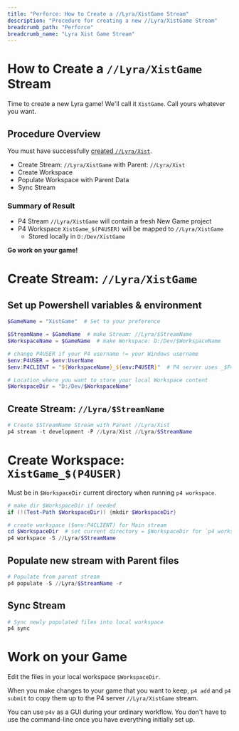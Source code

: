 ```yaml
---
title: "Perforce: How to Create a //Lyra/XistGame Stream"
description: "Procedure for creating a new //Lyra/XistGame Stream"
breadcrumb_path: "Perforce"
breadcrumb_name: "Lyra Xist Game Stream"
---
```


# How to Create a `//Lyra/XistGame` Stream

Time to create a new Lyra game!  We'll call it `XistGame`.
Call yours whatever you want.


## Procedure Overview

You must have successfully
[created `//Lyra/Xist`](./How-to-Create-Lyra-Xist-Stream).

- Create Stream: `//Lyra/XistGame` with Parent: `//Lyra/Xist`
- Create Workspace
- Populate Workspace with Parent Data
- Sync Stream

### Summary of Result

- P4 Stream `//Lyra/XistGame` will contain a fresh New Game project
- P4 Workspace `XistGame_$(P4USER)` will be mapped to `//Lyra/XistGame`
  - Stored locally in `D:/Dev/XistGame`

**Go work on your game!**


# Create Stream: `//Lyra/XistGame`

## Set up Powershell variables & environment

```powershell
$GameName = "XistGame"  # Set to your preference

$StreamName = $GameName  # make Stream: //Lyra/$StreamName
$WorkspaceName = $GameName  # make Workspace: D:/Dev/$WorkspaceName

# change P4USER if your P4 username != your Windows username
$env:P4USER = $env:UserName
$env:P4CLIENT = "${WorkspaceName}_${env:P4USER}"  # P4 server uses _$P4USER suffix

# Location where you want to store your local Workspace content
$WorkspaceDir = "D:/Dev/$WorkspaceName"
```

## Create Stream: `//Lyra/$StreamName`

```powershell
# Create $StreamName Stream with Parent //Lyra/Xist
p4 stream -t development -P //Lyra/Xist //Lyra/$StreamName
```

# Create Workspace: `XistGame_$(P4USER)`

Must be in `$WorkspaceDir` current directory when running `p4 workspace`.

```powershell
# make dir $WorkspaceDir if needed
if (!(Test-Path $WorkspaceDir)) {mkdir $WorkspaceDir}

# create workspace ($env:P4CLIENT) for Main stream
cd $WorkspaceDir  # set current directory = $WorkspaceDir for `p4 workspace`
p4 workspace -S //Lyra/$StreamName
```

## Populate new stream with Parent files

```powershell
# Populate from parent stream
p4 populate -S //Lyra/$StreamName -r
```

## Sync Stream

```powershell
# Sync newly populated files into local workspace
p4 sync
```


# Work on your Game

Edit the files in your local workspace `$WorkspaceDir`.

When you make changes to your game that you want to keep, `p4 add` and `p4 submit`
to copy them up to the P4 server `//Lyra/XistGame` stream.

You can use `p4v` as a GUI during your ordinary workflow.
You don't have to use the command-line once you have everything initially set up.
